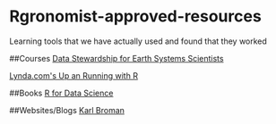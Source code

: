 # Rgronomist-approved-resources
Learning tools that we have actually used and found that they worked

##Courses
[Data Stewardship for Earth Systems Scientists](http://agron590-isu.github.io/syllabus)

[Lynda.com's Up an Running with R](https://www.lynda.com/R-tutorials/Up-Running-R/120612-2.html?srchtrk=index%3a12%0alinktypeid%3a2%0aq%3aR+essential+training%0apage%3a1%0as%3arelevance%0asa%3atrue%0aproducttypeid%3a2)

##Books
[R for Data Science](http://r4ds.had.co.nz/)

##Websites/Blogs
[Karl Broman](http://kbroman.org/pages/tutorials)






